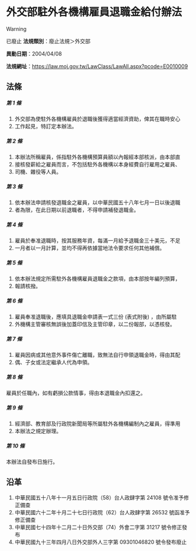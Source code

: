 # 外交部駐外各機構雇員退職金給付辦法


> [!WARNING]
> 已廢止
**法規類別**：廢止法規＞外交部

**異動日期**：2004/04/08  

**法規網址**：https://law.moj.gov.tw/LawClass/LawAll.aspx?pcode=E0010009



## 法條
##### 第 1 條
1. 外交部為使駐外各機構雇員於退職後獲得適當經濟資助，俾其在職時安心
1. 工作起見，特訂定本辦法。

##### 第 2 條
1. 本辦法所稱雇員，係指駐外各機構預算員額以內報經本部核派，由本部直
1. 接核發薪給之雇員而言，不包括駐外各機構以本身經費自行雇用之雇員、
1. 司機、雜役等人員。

##### 第 3 條
1. 依本辦法申請核發退職金之雇員，以中華民國五十八年七月一日以後退職
1. 者為限，在此日期以前退職者，不得申請補發退職金。

##### 第 4 條
1. 雇員於奉准退職時，按其服務年資，每滿一月給予退職金三十美元，不足
1. 一月者以一月計算，並均不得再依據當地法令要求任何其他補償。

##### 第 5 條
1. 依本辦法規定所需駐外各機構雇員退職金之款項，由本部按年編列預算，
1. 報請核撥。

##### 第 6 條
1. 雇員奉准退職後，應填具退職金申請表一式三份 (表式附後) ，由所屬駐
1. 外機構主管審核無誤後加蓋印信及主管印章，以二份報部，以憑核發。

##### 第 7 條
1. 雇員因病或其他意外事件傷亡離職，致無法自行申領退職金時，得由其配
1. 偶、子女或法定繼承人代為申領。

##### 第 8 條
雇員於任職內，如有虧損公款情事，得由本退職金內扣還之。

##### 第 9 條
1. 經濟部、教育部及行政院新聞局等所屬駐外各機構編制內之雇員，得準用
1. 本辦法之規定辦理。

##### 第 10 條
本辦法自發布日施行。

## 沿革
1. 中華民國五十八年十一月五日行政院（58）台人政肆字第 24108  號令准予修正備查
1. 中華民國六十二年十月二十七日行政院（62）台人政肆字第 26532  號函准予修正備查
1. 中華民國七十四年十二月二十日外交部（74）外會二字第 31217  號令修正發布
1. 中華民國九十三年四月八日外交部外人三字第 09301046820  號令發布廢止

